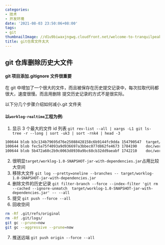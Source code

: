 ```yaml
---
categories:
- 技术
- 开发环境
date: '2021-08-03 23:50:06+08:00'
tags:
- git
thumbnailImage: //d1u9biwaxjngwg.cloudfront.net/welcome-to-tranquilpeak/city-750.jpg
title: git仓库文件太大
---
```


## git 仓库删除历史大文件
<!--more-->

#### git 项目添加.gitignore 文件很重要

在 git 中增加了一个很大的文件，而且被保存在历史提交记录中，每次拉取代码都很大，速度很慢。而且用删除
提交历史记录的方式不是很实际。

以下分几个步骤介绍如何减小.git 文件夹

#### 以`worklog-realtime`工程为例:

1. 显示 3 个最大的文件 id 列表
   `git rev-list --all | xargs -L1 git ls-tree -r --long | sort -uk3 | sort -rnk4 | head -3`

```bash
100644 blob b3c134b79695d76e25088428158c6b9144fc9dda 154790547	target/worklog-1.0-SNAPSHOT-jar-with-dependencies.jar
100644 blob fec5a75f4093a9d936697a3bbec077d862fe4673 1784190	doc/work_log_realtime_spec.xlsx
100644 blob 5b472a60c2b9c0063d8930a9bc68cb32dd9aeabf 1742210	doc/work_log_realtime_spec.xlsx
```

2. 很明显`target/worklog-1.0-SNAPSHOT-jar-with-dependencies.jar`占用比较大空间
3. 移除大文件
   `git log --pretty=oneline --branches -- target/worklog-1.0-SNAPSHOT-jar-with-dependencies.jar`
4. 删除文件的历史记录
   `git filter-branch --force --index-filter 'git rm --cached --ignore-unmatch  target/worklog-1.0-SNAPSHOT-jar-with-dependencies.jar' -- --all`
5. 提交
   `git push --force --all`
6. 回收空间

```bash
rm -Rf .git/refs/original
rm -Rf .git/logs/
git gc --prune=now
git gc --aggressive --prune=now
```

7. 推送远端
   `git push origin --force --all`